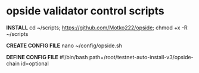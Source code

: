 # opside validator control scripts

**INSTALL**
cd ~/scripts;
https://github.com/Motko222/opside;
chmod +x -R ~/scripts

**CREATE CONFIG FILE**
nano ~/config/opside.sh

**DEFINE CONFIG FILE**
#!/bin/bash
path=/root/testnet-auto-install-v3/opside-chain
id=optional


